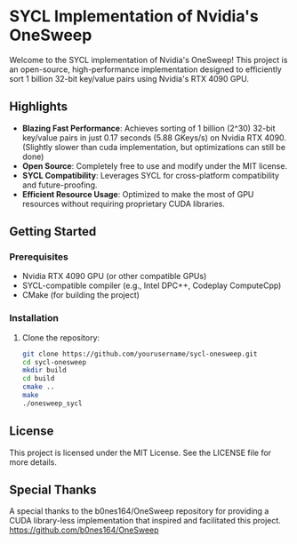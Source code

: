 # SYCL Implementation of Nvidia's OneSweep

Welcome to the SYCL implementation of Nvidia's OneSweep! This project is an open-source, high-performance implementation designed to efficiently sort 1 billion 32-bit key/value pairs using Nvidia's RTX 4090 GPU.

## Highlights

- **Blazing Fast Performance**: Achieves sorting of 1 billion (2^30) 32-bit key/value pairs in just 0.17 seconds (5.88 GKeys/s) on Nvidia RTX 4090. (Slightly slower than cuda implementation, but optimizations can still be done)
- **Open Source**: Completely free to use and modify under the MIT license.
- **SYCL Compatibility**: Leverages SYCL for cross-platform compatibility and future-proofing.
- **Efficient Resource Usage**: Optimized to make the most of GPU resources without requiring proprietary CUDA libraries.

## Getting Started

### Prerequisites

- Nvidia RTX 4090 GPU (or other compatible GPUs)
- SYCL-compatible compiler (e.g., Intel DPC++, Codeplay ComputeCpp)
- CMake (for building the project)

### Installation

1. Clone the repository:
   ```bash
   git clone https://github.com/yourusername/sycl-onesweep.git
   cd sycl-onesweep
   mkdir build
   cd build
   cmake ..
   make
   ./onesweep_sycl


## License
This project is licensed under the MIT License. See the LICENSE file for more details.


## Special Thanks
A special thanks to the b0nes164/OneSweep repository for providing a CUDA library-less implementation that inspired and facilitated this project. https://github.com/b0nes164/OneSweep